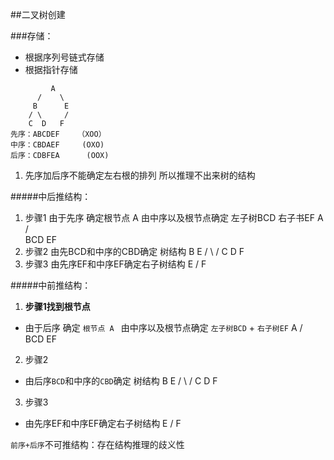 ##二叉树创建



###存储：
-  根据序列号链式存储
-  根据指针存储


```
         A
      /    \
     B      E
    / \     /
    C  D   F
先序：ABCDEF    （XOO）
中序：CBDAEF     (OXO)
后序：CDBFEA      (OOX)
```
 
1. 先序加后序不能确定左右根的排列  所以推理不出来树的结构
 



#####中后推结构：
1. 步骤1   由于先序  确定根节点 A    由中序以及根节点确定 左子树BCD 右子书EF
            A
         /     \
       BCD     EF
2. 步骤2   由先BCD和中序的CBD确定
           树结构
            B                    E
          / \                    /
         C  D                 F
3. 步骤3  由先序EF和中序EF确定右子树结构
              E
             /
           F

#####中前推结构：

1. **步骤1找到根节点**   
 - 由于后序  确定 `根节点 A `   由中序以及根节点确定 `左子树BCD` + `右子树EF`
            A
         /     \
       BCD     EF
2. 步骤2  
 - 由后序`BCD`和中序的`CBD`确定
           树结构
            B                    E
          / \                    /
         C  D                 F
3. 步骤3  
 - 由先序EF和中序EF确定右子树结构
              E
             /
           F


`前序+后序`不可推结构：存在结构推理的歧义性
